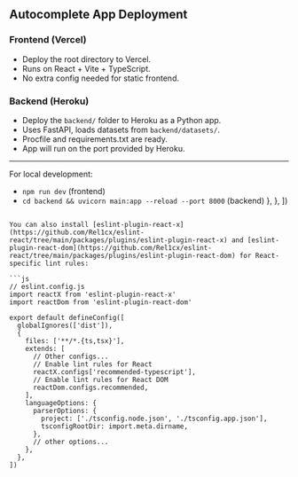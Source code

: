 ## Autocomplete App Deployment

### Frontend (Vercel)
- Deploy the root directory to Vercel.
- Runs on React + Vite + TypeScript.
- No extra config needed for static frontend.

### Backend (Heroku)
- Deploy the `backend/` folder to Heroku as a Python app.
- Uses FastAPI, loads datasets from `backend/datasets/`.
- Procfile and requirements.txt are ready.
- App will run on the port provided by Heroku.

---

For local development:
- `npm run dev` (frontend)
- `cd backend && uvicorn main:app --reload --port 8000` (backend)
    },
  },
])
```

You can also install [eslint-plugin-react-x](https://github.com/Rel1cx/eslint-react/tree/main/packages/plugins/eslint-plugin-react-x) and [eslint-plugin-react-dom](https://github.com/Rel1cx/eslint-react/tree/main/packages/plugins/eslint-plugin-react-dom) for React-specific lint rules:

```js
// eslint.config.js
import reactX from 'eslint-plugin-react-x'
import reactDom from 'eslint-plugin-react-dom'

export default defineConfig([
  globalIgnores(['dist']),
  {
    files: ['**/*.{ts,tsx}'],
    extends: [
      // Other configs...
      // Enable lint rules for React
      reactX.configs['recommended-typescript'],
      // Enable lint rules for React DOM
      reactDom.configs.recommended,
    ],
    languageOptions: {
      parserOptions: {
        project: ['./tsconfig.node.json', './tsconfig.app.json'],
        tsconfigRootDir: import.meta.dirname,
      },
      // other options...
    },
  },
])
```
